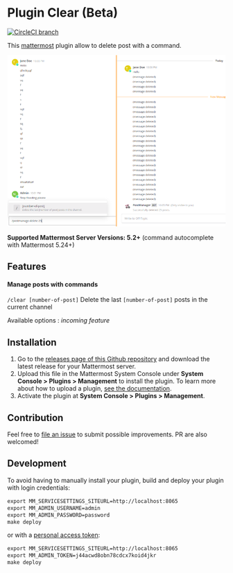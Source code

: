 # Plugin Clear (Beta)

[![CircleCI branch](https://img.shields.io/circleci/project/github/nathanaelhoun/mattermost-plugin-clear/master.svg)](https://circleci.com/gh/nathanaelhoun/mattermost-plugin-clear)

This [mattermost](https://mattermost.org) plugin allow to delete post with a command.

![Plugin screenshot](./screenshot.png)

**Supported Mattermost Server Versions: 5.2+** (command autocomplete with Mattermost 5.24+)

## Features

#### Manage posts with commands

`/clear [number-of-post]` Delete the last `[number-of-post]` posts in the current channel

Available options :
  _incoming feature_

## Installation

1. Go to the [releases page of this Github repository](https://github.com/nathanaelhoun/mattermost-plugin-clear/releases) and download the latest release for your Mattermost server.
2. Upload this file in the Mattermost System Console under **System Console > Plugins > Management** to install the plugin. To learn more about how to upload a plugin, [see the documentation](https://docs.mattermost.com/administration/plugins.html#plugin-uploads).
3. Activate the plugin at **System Console > Plugins > Management**.

## Contribution

Feel free to [file an issue](https://github.com/nathanaelhoun/mattermost-plugin-clear/issues/new/choose) to submit possible improvements. PR are also welcomed!

## Development

To avoid having to manually install your plugin, build and deploy your plugin with login credentials:
```
export MM_SERVICESETTINGS_SITEURL=http://localhost:8065
export MM_ADMIN_USERNAME=admin
export MM_ADMIN_PASSWORD=password
make deploy
```

or with a [personal access token](https://docs.mattermost.com/developer/personal-access-tokens.html):
```
export MM_SERVICESETTINGS_SITEURL=http://localhost:8065
export MM_ADMIN_TOKEN=j44acwd8obn78cdcx7koid4jkr
make deploy
```
